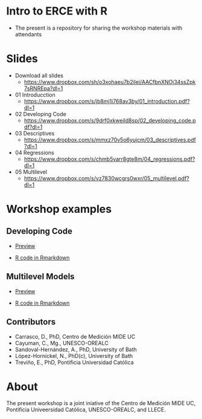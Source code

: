 
# Intro to ERCE with R

- The present is a repository for sharing the workshop materials with
  attendants

# Slides

- Download all slides
  - <https://www.dropbox.com/sh/o3xohaeu7b2ilei/AACfbnXNOj34ssZpk7sRNREpa?dl=1>
- 01 Introducction
  - <https://www.dropbox.com/s/jb8mj1i768av3by/01_introduction.pdf?dl=1>
- 02 Developing Code
  - <https://www.dropbox.com/s/9drf0xkweild8sp/02_developing_code.pdf?dl=1>
- 03 Descriptives
  - <https://www.dropbox.com/s/mmxz70v5o6yujcm/03_descriptives.pdf?dl=1>
- 04 Regressions
  - <https://www.dropbox.com/s/chmb5varr8gte8m/04_regressions.pdf?dl=1>
- 05 Multilevel
  - <https://www.dropbox.com/s/vz7830wcgrs0wxr/05_multilevel.pdf?dl=1>

# Workshop examples

## Developing Code

- [Preview](https://github.com/dacarras/cies_2023_erce_2019/blob/main/code_examples/02_developing_code_example.md)

- [R code in
  Rmarkdown](https://github.com/dacarras/cies_2023_erce_2019/blob/main/code_examples/02_developing_code_example.rmd)

## Multilevel Models

- [Preview](https://github.com/dacarras/cies_2023_erce_2019/blob/main/code_examples/05_multilevel_codes.md)

- [R code in
  Rmarkdown](https://github.com/dacarras/cies_2023_erce_2019/blob/main/code_examples/05_multilevel_codes.rmd)

## Contributors

- Carrasco, D., PhD, Centro de Medición MIDE UC
- Cayuman, C., Mg., UNESCO-OREALC
- Sandoval-Hernández, A., PhD, University of Bath
- López-Hornickel, N., PhD(c), University of Bath
- Treviño, E., PhD, Pontificia Universidad Católica

# About

The present workshop is a joint iniative of the Centro de Medición MIDE
UC, Pontificia Univeersidad Católica, UNESCO-OREALC, and LLECE.
